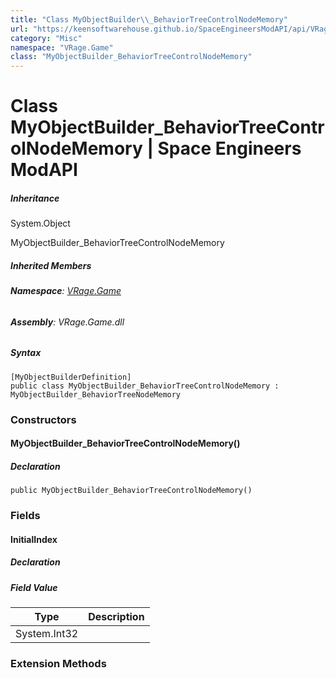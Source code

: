 ```yaml
---
title: "Class MyObjectBuilder\\_BehaviorTreeControlNodeMemory"
url: "https://keensoftwarehouse.github.io/SpaceEngineersModAPI/api/VRage.Game.MyObjectBuilder_BehaviorTreeControlNodeMemory.html"
category: "Misc"
namespace: "VRage.Game"
class: "MyObjectBuilder_BehaviorTreeControlNodeMemory"
---
```


# Class MyObjectBuilder\_BehaviorTreeControlNodeMemory | Space Engineers ModAPI

##### Inheritance

System.Object

MyObjectBuilder\_BehaviorTreeControlNodeMemory

##### Inherited Members

###### **Namespace**: [VRage.Game](https://keensoftwarehouse.github.io/SpaceEngineersModAPI/api/VRage.Game.html)

###### **Assembly**: VRage.Game.dll

##### Syntax

```
[MyObjectBuilderDefinition]
public class MyObjectBuilder_BehaviorTreeControlNodeMemory : MyObjectBuilder_BehaviorTreeNodeMemory
```

### Constructors

#### MyObjectBuilder\_BehaviorTreeControlNodeMemory()

##### Declaration

```
public MyObjectBuilder_BehaviorTreeControlNodeMemory()
```

### Fields

#### InitialIndex

##### Declaration

##### Field Value

| Type | Description |
| --- | --- |
| System.Int32 |     |

### Extension Methods